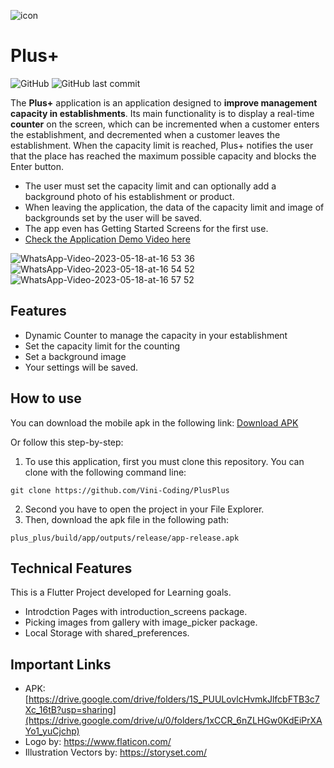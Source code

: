 ![icon](https://github.com/Vini-Coding/PlusPlus/assets/89312086/c3060f9e-d80c-4f0c-8957-b04433d80d97)
# Plus+ 
![GitHub](https://img.shields.io/github/license/Vini-Coding/BMI-Check?style=flat-square) ![GitHub last commit](https://img.shields.io/github/last-commit/Vini-Coding/PlusPlus)

The **Plus+** application is an application designed to **improve management capacity in establishments**. Its main functionality is to display a real-time **counter** on the screen, which can be incremented when a customer enters the establishment, and decremented when a customer leaves the establishment. When the capacity limit is reached, Plus+ notifies the user that the place has reached the maximum possible capacity and blocks the Enter button.
- The user must set the capacity limit and can optionally add a background photo of his establishment or product.
- When leaving the application, the data of the capacity limit and image of backgrounds set by the user will be saved.
- The app even has Getting Started Screens for the first use.
- [Check the Application Demo Video here](https://www.linkedin.com/feed/update/urn:li:activity:6999016679712133120/)

![WhatsApp-Video-2023-05-18-at-16 53 36](https://github.com/Vini-Coding/PlusPlus/assets/89312086/f24159ee-3499-44b2-a52b-6dc4fd2c0372)
![WhatsApp-Video-2023-05-18-at-16 54 52](https://github.com/Vini-Coding/PlusPlus/assets/89312086/9fb1f998-040d-496c-b749-71c0ef0bc03e)
![WhatsApp-Video-2023-05-18-at-16 57 52](https://github.com/Vini-Coding/PlusPlus/assets/89312086/799cf5d9-ab2b-40fa-8f1c-639865433928)

## Features
- Dynamic Counter to manage the capacity in your establishment
- Set the capacity limit for the counting
- Set a background image
- Your settings will be saved.

## How to use
You can download the mobile apk in the following link: [Download APK](https://drive.google.com/drive/u/0/folders/1xCCR_6nZLHGw0KdEiPrXAYo1_yuCjchp)

Or follow this step-by-step:
1. To use this application, first you must clone this repository. You can clone with the following command line:
```
git clone https://github.com/Vini-Coding/PlusPlus
```
2. Second you have to open the project in your File Explorer.
3. Then, download the apk file in the following path:
```
plus_plus/build/app/outputs/release/app-release.apk
```

## Technical Features
This is a Flutter Project developed for Learning goals.
- Introdction Pages with introduction_screens package.
- Picking images from gallery with image_picker package.
- Local Storage with shared_preferences.

## Important Links 
- APK: [https://drive.google.com/drive/folders/1S_PUULovlcHvmkJlfcbFTB3c7Xc_16tB?usp=sharing](https://drive.google.com/drive/u/0/folders/1xCCR_6nZLHGw0KdEiPrXAYo1_yuCjchp) 
- Logo by: https://www.flaticon.com/
- Illustration Vectors by: https://storyset.com/
